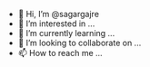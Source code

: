 - 👋 Hi, I’m @sagargajre
- 👀 I’m interested in ...
- 🌱 I’m currently learning ...
- 💞️ I’m looking to collaborate on ...
- 📫 How to reach me ...

<!---
sagargajre/sagargajre is a ✨ special ✨ repository because its `README.md` (this file) appears on your GitHub profile.
You can click the Preview link to take a look at your changes.
--->
